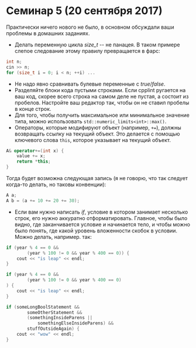# Семинар 5 (20 сентября 2017)

Практически ничего нового не было, в основном обсуждали ваши проблемы в домашних заданиях.

* Делать переменную цикла *size_t* -- не панацея. В таком примере слепое следование этому правилу превращается в фарс:

```cpp
int n;
cin >> n;
for (size_t i = 0; i < n; ++i) ...
```

* Не надо явно сравнивать булевые переменные с *true*/*false*.
* Разделяйте блоки кода пустыми строками. Если cpplint ругается на ваш код, скорее всего строка на самом деле не пустая, а состоит из пробелов. Настройте ваш редактор так, чтобы он не ставил пробелы в конце строк.
* Для того, чтобы получить максимальное или минимальное значение типа, можно использовать `std::numeric_limits<int>::max()`.
* Операторы, которые модифируют объект (например, `+=`), должны возвращать ссылку на текущий объект. Это делается с помощью ключевого слова `this`, которое указывает на текущий объект.

```cpp
A& operator+=(int x) {
    value += x;
    return *this;
}
```

Тогда будет возможна следующая запись (я не говорю, что так следует когда-то делать, но таковы конвенции):

```cpp
A a;
A b = (a += 10 += 20 += 30);
```

* Если вам нужно написать *if*, условие в котором занимает несколько строк, его нужно аккуратно отформатировать. Главное, чтобы было видно, где заканчивается условие и начинается тело, и чтобы можно было понять, где какой уровень вложенности скобок в условии. Можно делать, например. так:

```cpp
if (year % 4 == 0 &&
        (year % 100 != 0 && year % 400 == 0)) {
    cout << "is leap" << endl;
}

if (year % 4 == 0 &&
        (year % 100 != 0 && year % 400 == 0)
) {
    cout << "is leap" << endl;
}

if (someLongBoolStatement &&
        someOtherStatement &&
        (somethingInsideParens ||
            somethingElseInsideParens) &&
        stuffOutsideAgain) {
    cout << "wow" << endl;
}
```
